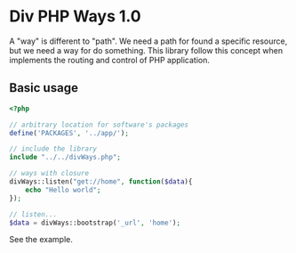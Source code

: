 ﻿# Div PHP Ways 1.0
A "way" is different to "path". We need a path for found 
a specific resource, but we need a way for do something. 
This library follow this concept when implements the 
routing and control of PHP application.

## Basic usage
```php
<?php

// arbitrary location for software's packages
define('PACKAGES', '../app/');

// include the library
include "../../divWays.php";

// ways with closure
divWays::listen("get://home", function($data){
	echo "Hello world";
});

// listen... 
$data = divWays::bootstrap('_url', 'home');
```
See the example.

